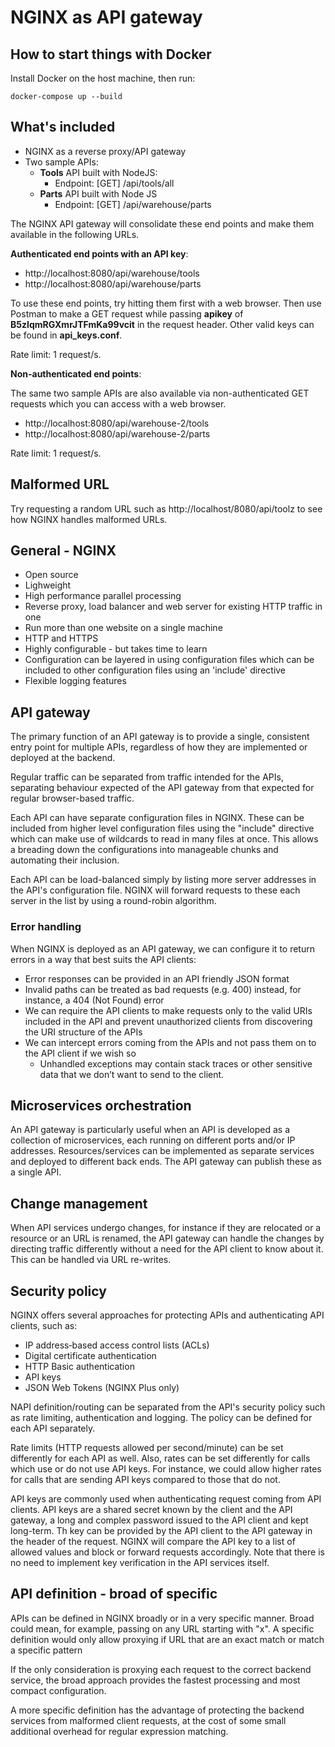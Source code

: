 
# NGINX as API gateway

## How to start things with Docker

Install Docker on the host machine, then run:

    docker-compose up --build

## What's included

* NGINX as a reverse proxy/API gateway
* Two sample APIs:
    * **Tools** API built with NodeJS:
        * Endpoint: [GET] /api/tools/all
    * **Parts** API built with Node JS
        * Endpoint: [GET] /api/warehouse/parts

The NGINX API gateway will consolidate these end points and make them available in the following URLs.

**Authenticated end points with an API key**:

* http://localhost:8080/api/warehouse/tools
* http://localhost:8080/api/warehouse/parts

To use these end points, try hitting them first with a web browser. Then use Postman to make a GET request while passing **apikey** of **B5zIqmRGXmrJTFmKa99vcit** in the request header. Other valid keys can be found in **api_keys.conf**.

Rate limit: 1 request/s.

**Non-authenticated end points**:

The same two sample APIs are also available via non-authenticated GET requests which you can access with a web browser.

* http://localhost:8080/api/warehouse-2/tools
* http://localhost:8080/api/warehouse-2/parts

Rate limit: 1 request/s.

## Malformed URL

Try requesting a random URL such as http://localhost/8080/api/toolz to see how NGINX handles malformed URLs.

## General - NGINX

* Open source 
* Lighweight
* High performance parallel processing
* Reverse proxy, load balancer and web server for existing HTTP traffic in one
* Run more than one website on a single machine
* HTTP and HTTPS
* Highly configurable - but takes time to learn
* Configuration can be layered in using configuration files which can be included to other configuration files using an 'include' directive
* Flexible logging features

## API gateway

The primary function of an API gateway is to provide a single, consistent entry point for multiple APIs, regardless of how they are implemented or deployed at the backend.

Regular traffic can be separated from traffic intended for the APIs, separating behaviour expected of the API gateway from that expected for regular browser-based traffic.

Each API can have separate configuration files in NGINX. These can be included from higher level configuration files using the "include" directive which can make use of  wildcards to read in many files at once. This allows a breading down the configurations into manageable chunks and automating their inclusion.

Each API can be load-balanced simply by listing more server addresses in the API's configuration file. NGINX will forward requests to these each server in the list by using a round-robin algorithm. 

### Error handling

When NGINX is deployed as an API gateway, we can configure it to return errors in  a way that best suits the API clients: 

* Error responses can be provided in an API friendly JSON format
* Invalid paths can be treated as bad requests (e.g. 400) instead, for instance, a 404 (Not Found) error
* We can require the API clients to make requests only to the valid URIs included in the API and prevent unauthorized clients from discovering the URI structure of the APIs
* We can intercept errors coming from the APIs and not pass them on to the API client if we wish so
    * Unhandled exceptions may contain stack traces or other sensitive data that we don’t want to send to the client.

## Microservices orchestration

An API gateway is particularly useful when an API is developed as a collection of microservices, each running on different ports and/or IP addresses. Resources/services can be implemented as separate services and deployed to different back ends. The API gateway can publish these as a single API. 

## Change management

When API services undergo changes, for instance if they are relocated or a resource or an URL is renamed, the API gateway can handle the changes by directing traffic differently without a need for the API client to know about it. This can be handled via URL re-writes.

## Security policy

NGINX offers several approaches for protecting APIs and authenticating API clients, such as:

* IP address‑based access control lists (ACLs)
* Digital certificate authentication
* HTTP Basic authentication
* API keys
* JSON Web Tokens (NGINX Plus only)

NAPI definition/routing can be separated from the API's security policy such as rate limiting, authentication and logging. The policy can be defined for each API separately.

Rate limits (HTTP requests allowed per second/minute) can be set differently for each API as well. Also, rates can be set differently for calls which use or do not use API keys. For instance, we could allow higher rates for calls that are sending API keys compared to those that do not.

API keys are commonly used when authenticating request coming from API clients. API keys are a shared secret known by the client and the API gateway, a long and complex password issued to the API client and kept long-term. Th key can be provided by the API client to the API gateway in the header of the request. NGINX will compare the API key to a list of allowed values and block or forward requests accordingly. Note that there is no need to implement key verification in the API services itself.

## API definition - broad of specific

APIs can be defined in NGINX broadly or in a very specific manner. Broad could mean, for example, passing on any URL starting with "x". A specific definition would only allow proxying if URL that are an exact match or match a specific pattern

If the only consideration is proxying each request to the correct backend service, the broad approach provides the fastest processing and most compact configuration.

A more specific definition has the advantage of protecting the backend services from malformed client requests, at the cost of some small additional overhead for regular expression matching.